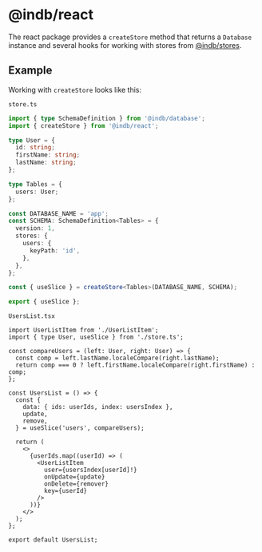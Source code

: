 # @indb/react

The react package provides a `createStore` method that returns a `Database`
instance and several hooks for working with stores from
[@indb/stores](../stores).

## Example

Working with `createStore` looks like this:

`store.ts`

```typescript
import { type SchemaDefinition } from '@indb/database';
import { createStore } from '@indb/react';

type User = {
  id: string;
  firstName: string;
  lastName: string;
};

type Tables = {
  users: User;
};

const DATABASE_NAME = 'app';
const SCHEMA: SchemaDefinition<Tables> = {
  version: 1,
  stores: {
    users: {
      keyPath: 'id',
    },
  },
};

const { useSlice } = createStore<Tables>(DATABASE_NAME, SCHEMA);

export { useSlice };
```

`UsersList.tsx`

```tsx
import UserListItem from './UserListItem';
import { type User, useSlice } from './store.ts';

const compareUsers = (left: User, right: User) => {
  const comp = left.lastName.localeCompare(right.lastName);
  return comp === 0 ? left.firstName.localeCompare(right.firstName) : comp;
};

const UsersList = () => {
  const {
    data: { ids: userIds, index: usersIndex },
    update,
    remove,
  } = useSlice('users', compareUsers);

  return (
    <>
      {userIds.map((userId) => (
        <UserListItem
          user={usersIndex[userId]!}
          onUpdate={update}
          onDelete={remover}
          key={userId}
        />
      ))}
    </>
  );
};

export default UsersList;
```
